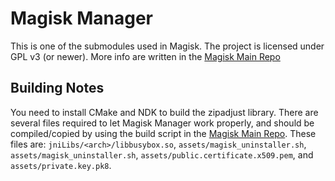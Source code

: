 # Magisk Manager
This is one of the submodules used in Magisk. The project is licensed under GPL v3 (or newer).
More info are written in the [Magisk Main Repo](https://github.com/topjohnwu/Magisk)

## Building Notes
You need to install CMake and NDK to build the zipadjust library.
There are several files required to let Magisk Manager work properly, and should be compiled/copied by using the build script in the [Magisk Main Repo](https://github.com/topjohnwu/Magisk). These files are: `jniLibs/<arch>/libbusybox.so`, `assets/magisk_uninstaller.sh`, `assets/magisk_uninstaller.sh`, `assets/public.certificate.x509.pem`, and `assets/private.key.pk8`.
